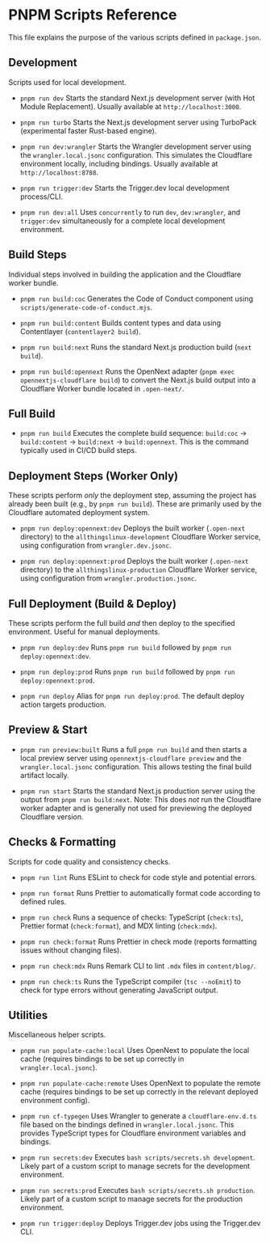 # PNPM Scripts Reference

This file explains the purpose of the various scripts defined in `package.json`.

## Development

Scripts used for local development.

- `pnpm run dev`
  Starts the standard Next.js development server (with Hot Module Replacement). Usually available at `http://localhost:3000`.

- `pnpm run turbo`
  Starts the Next.js development server using TurboPack (experimental faster Rust-based engine).

- `pnpm run dev:wrangler`
  Starts the Wrangler development server using the `wrangler.local.jsonc` configuration. This simulates the Cloudflare environment locally, including bindings. Usually available at `http://localhost:8788`.

- `pnpm run trigger:dev`
  Starts the Trigger.dev local development process/CLI.

- `pnpm run dev:all`
  Uses `concurrently` to run `dev`, `dev:wrangler`, and `trigger:dev` simultaneously for a complete local development environment.

## Build Steps

Individual steps involved in building the application and the Cloudflare worker bundle.

- `pnpm run build:coc`
  Generates the Code of Conduct component using `scripts/generate-code-of-conduct.mjs`.

- `pnpm run build:content`
  Builds content types and data using Contentlayer (`contentlayer2 build`).

- `pnpm run build:next`
  Runs the standard Next.js production build (`next build`).

- `pnpm run build:opennext`
  Runs the OpenNext adapter (`pnpm exec opennextjs-cloudflare build`) to convert the Next.js build output into a Cloudflare Worker bundle located in `.open-next/`.

## Full Build

- `pnpm run build`
  Executes the complete build sequence: `build:coc` -> `build:content` -> `build:next` -> `build:opennext`. This is the command typically used in CI/CD build steps.

## Deployment Steps (Worker Only)

These scripts perform _only_ the deployment step, assuming the project has already been built (e.g., by `pnpm run build`). These are primarily used by the Cloudflare automated deployment system.

- `pnpm run deploy:opennext:dev`
  Deploys the built worker (`.open-next` directory) to the `allthingslinux-development` Cloudflare Worker service, using configuration from `wrangler.dev.jsonc`.

- `pnpm run deploy:opennext:prod`
  Deploys the built worker (`.open-next` directory) to the `allthingslinux-production` Cloudflare Worker service, using configuration from `wrangler.production.jsonc`.

## Full Deployment (Build & Deploy)

These scripts perform the full build _and_ then deploy to the specified environment. Useful for manual deployments.

- `pnpm run deploy:dev`
  Runs `pnpm run build` followed by `pnpm run deploy:opennext:dev`.

- `pnpm run deploy:prod`
  Runs `pnpm run build` followed by `pnpm run deploy:opennext:prod`.

- `pnpm run deploy`
  Alias for `pnpm run deploy:prod`. The default deploy action targets production.

## Preview & Start

- `pnpm run preview:built`
  Runs a full `pnpm run build` and then starts a local preview server using `opennextjs-cloudflare preview` and the `wrangler.local.jsonc` configuration. This allows testing the final build artifact locally.

- `pnpm run start`
  Starts the standard Next.js production server using the output from `pnpm run build:next`. Note: This does _not_ run the Cloudflare worker adapter and is generally not used for previewing the deployed Cloudflare version.

## Checks & Formatting

Scripts for code quality and consistency checks.

- `pnpm run lint`
  Runs ESLint to check for code style and potential errors.

- `pnpm run format`
  Runs Prettier to automatically format code according to defined rules.

- `pnpm run check`
  Runs a sequence of checks: TypeScript (`check:ts`), Prettier format (`check:format`), and MDX linting (`check:mdx`).

- `pnpm run check:format`
  Runs Prettier in check mode (reports formatting issues without changing files).

- `pnpm run check:mdx`
  Runs Remark CLI to lint `.mdx` files in `content/blog/`.

- `pnpm run check:ts`
  Runs the TypeScript compiler (`tsc --noEmit`) to check for type errors without generating JavaScript output.

## Utilities

Miscellaneous helper scripts.

- `pnpm run populate-cache:local`
  Uses OpenNext to populate the local cache (requires bindings to be set up correctly in `wrangler.local.jsonc`).

- `pnpm run populate-cache:remote`
  Uses OpenNext to populate the remote cache (requires bindings to be set up correctly in the relevant deployed environment config).

- `pnpm run cf-typegen`
  Uses Wrangler to generate a `cloudflare-env.d.ts` file based on the bindings defined in `wrangler.local.jsonc`. This provides TypeScript types for Cloudflare environment variables and bindings.

- `pnpm run secrets:dev`
  Executes `bash scripts/secrets.sh development`. Likely part of a custom script to manage secrets for the development environment.

- `pnpm run secrets:prod`
  Executes `bash scripts/secrets.sh production`. Likely part of a custom script to manage secrets for the production environment.

- `pnpm run trigger:deploy`
  Deploys Trigger.dev jobs using the Trigger.dev CLI.
